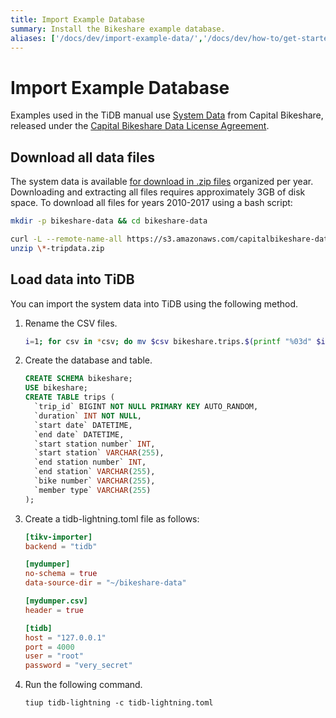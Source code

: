```yaml
---
title: Import Example Database
summary: Install the Bikeshare example database.
aliases: ['/docs/dev/import-example-data/','/docs/dev/how-to/get-started/import-example-database/']
---
```


# Import Example Database

Examples used in the TiDB manual use [System Data](https://www.capitalbikeshare.com/system-data) from Capital Bikeshare, released under the [Capital Bikeshare Data License Agreement](https://www.capitalbikeshare.com/data-license-agreement).

## Download all data files

The system data is available [for download in .zip files](https://s3.amazonaws.com/capitalbikeshare-data/index.html) organized per year. Downloading and extracting all files requires approximately 3GB of disk space. To download all files for years 2010-2017 using a bash script:

```bash
mkdir -p bikeshare-data && cd bikeshare-data

curl -L --remote-name-all https://s3.amazonaws.com/capitalbikeshare-data/{2010..2017}-capitalbikeshare-tripdata.zip
unzip \*-tripdata.zip
```

## Load data into TiDB

You can import the system data into TiDB using the following method.

1. Rename the CSV files.

    ```bash
    i=1; for csv in *csv; do mv $csv bikeshare.trips.$(printf "%03d" $i).csv; i=$((i+1)); done
    ```

2. Create the database and table.

    ```sql
    CREATE SCHEMA bikeshare;
    USE bikeshare;
    CREATE TABLE trips (
      `trip_id` BIGINT NOT NULL PRIMARY KEY AUTO_RANDOM,
      `duration` INT NOT NULL,
      `start date` DATETIME,
      `end date` DATETIME,
      `start station number` INT,
      `start station` VARCHAR(255),
      `end station number` INT,
      `end station` VARCHAR(255),
      `bike number` VARCHAR(255),
      `member type` VARCHAR(255)
    );
    ```

3. Create a tidb-lightning.toml file as follows:

    ```toml
    [tikv-importer]
    backend = "tidb"

    [mydumper]
    no-schema = true
    data-source-dir = "~/bikeshare-data"

    [mydumper.csv]
    header = true

    [tidb]
    host = "127.0.0.1"
    port = 4000
    user = "root"
    password = "very_secret"
    ```

4. Run the following command.

    ```shell
    tiup tidb-lightning -c tidb-lightning.toml
    ```
